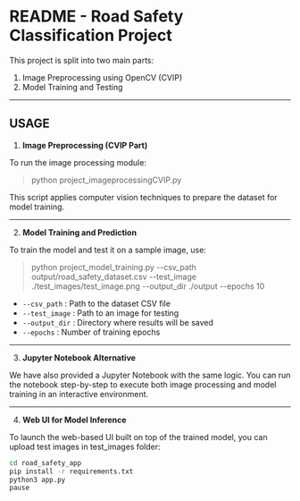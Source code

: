 README - Road Safety Classification Project
===========================================

This project is split into two main parts:
1. Image Preprocessing using OpenCV (CVIP)
2. Model Training and Testing

---

USAGE
-----

1. **Image Preprocessing (CVIP Part)**

To run the image processing module:
> python project_imageprocessingCVIP.py

This script applies computer vision techniques to prepare the dataset for model training.

---

2. **Model Training and Prediction**

To train the model and test it on a sample image, use:
> python project_model_training.py --csv_path output/road_safety_dataset.csv --test_image ./test_images/test_image.png --output_dir ./output --epochs 10

- `--csv_path` : Path to the dataset CSV file
- `--test_image` : Path to an image for testing
- `--output_dir` : Directory where results will be saved
- `--epochs` : Number of training epochs

---

3. **Jupyter Notebook Alternative**

We have also provided a Jupyter Notebook with the same logic. You can run the notebook step-by-step to execute both image processing and model training in an interactive environment.

---

4. **Web UI for Model Inference**

To launch the web-based UI built on top of the trained model, you can upload test images in test_images folder: 

```bash
cd road_safety_app
pip install -r requirements.txt
python3 app.py
pause
